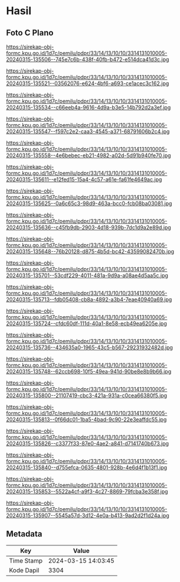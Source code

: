 # Hasil

## Foto C Plano

https://sirekap-obj-formc.kpu.go.id/1d7c/pemilu/pdpr/33/14/13/10/10/3314131010005-20240315-135506--745e7c6b-438f-40fb-b472-e514dca41d3c.jpg

https://sirekap-obj-formc.kpu.go.id/1d7c/pemilu/pdpr/33/14/13/10/10/3314131010005-20240315-135521--03562076-e624-4bf6-a693-ce1acec3c162.jpg

https://sirekap-obj-formc.kpu.go.id/1d7c/pemilu/pdpr/33/14/13/10/10/3314131010005-20240315-135534--c66eeb4a-9616-4d9a-b3e5-14b792d2a3ef.jpg

https://sirekap-obj-formc.kpu.go.id/1d7c/pemilu/pdpr/33/14/13/10/10/3314131010005-20240315-135547--f597c2e2-caa3-4545-a371-68791606b2c4.jpg

https://sirekap-obj-formc.kpu.go.id/1d7c/pemilu/pdpr/33/14/13/10/10/3314131010005-20240315-135558--4e6bebec-eb21-4982-a02d-5d91b940fe70.jpg

https://sirekap-obj-formc.kpu.go.id/1d7c/pemilu/pdpr/33/14/13/10/10/3314131010005-20240315-135611--e12fed15-15a4-4c57-a61e-fa61fe4649ac.jpg

https://sirekap-obj-formc.kpu.go.id/1d7c/pemilu/pdpr/33/14/13/10/10/3314131010005-20240315-135625--0a6c65c3-98d9-463a-bcc0-fcb08ba03081.jpg

https://sirekap-obj-formc.kpu.go.id/1d7c/pemilu/pdpr/33/14/13/10/10/3314131010005-20240315-135636--c45fb9db-2903-4d18-939b-7dc1d9a2e89d.jpg

https://sirekap-obj-formc.kpu.go.id/1d7c/pemilu/pdpr/33/14/13/10/10/3314131010005-20240315-135648--76b20128-d875-4b5d-bc42-43599082470b.jpg

https://sirekap-obj-formc.kpu.go.id/1d7c/pemilu/pdpr/33/14/13/10/10/3314131010005-20240315-135701--53cdf229-4011-481a-9d9a-a08ae4d5aa5c.jpg

https://sirekap-obj-formc.kpu.go.id/1d7c/pemilu/pdpr/33/14/13/10/10/3314131010005-20240315-135713--fdb05408-cb8a-4892-a3b4-7eae40940a69.jpg

https://sirekap-obj-formc.kpu.go.id/1d7c/pemilu/pdpr/33/14/13/10/10/3314131010005-20240315-135724--cfdc60df-111d-40a1-8e58-ecb49ea6205e.jpg

https://sirekap-obj-formc.kpu.go.id/1d7c/pemilu/pdpr/33/14/13/10/10/3314131010005-20240315-135736--434635a0-1965-43c5-b567-29231932482d.jpg

https://sirekap-obj-formc.kpu.go.id/1d7c/pemilu/pdpr/33/14/13/10/10/3314131010005-20240315-135748--62ccb698-10f5-49ea-941d-90be8e8b9b66.jpg

https://sirekap-obj-formc.kpu.go.id/1d7c/pemilu/pdpr/33/14/13/10/10/3314131010005-20240315-135800--21107419-cbc3-421a-931a-c0cea66380f5.jpg

https://sirekap-obj-formc.kpu.go.id/1d7c/pemilu/pdpr/33/14/13/10/10/3314131010005-20240315-135813--0f66dc01-1ba5-4bad-9c90-22e3eaffdc55.jpg

https://sirekap-obj-formc.kpu.go.id/1d7c/pemilu/pdpr/33/14/13/10/10/3314131010005-20240315-135826--c3377f33-87e0-4ae2-a841-d7141740b673.jpg

https://sirekap-obj-formc.kpu.go.id/1d7c/pemilu/pdpr/33/14/13/10/10/3314131010005-20240315-135840--d755efca-0635-4801-928b-4e6d4f1b13f1.jpg

https://sirekap-obj-formc.kpu.go.id/1d7c/pemilu/pdpr/33/14/13/10/10/3314131010005-20240315-135853--5522a4cf-a9f3-4c27-8869-79fcba3e358f.jpg

https://sirekap-obj-formc.kpu.go.id/1d7c/pemilu/pdpr/33/14/13/10/10/3314131010005-20240315-135907--5545a57d-3d12-4e0a-b413-9ad2d2f1d24a.jpg


## Metadata

| Key        | Value               |
| ---------- | ------------------- |
| Time Stamp | 2024-03-15 14:03:45 |
| Kode Dapil | 3304                |



